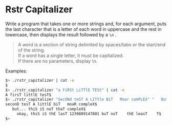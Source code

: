 # Rstr Capitalizer

Write a program that takes one or more strings and, for each argument, puts the last character that is a letter of each word in uppercase and the rest in lowercase, then displays the result followed by a `\n` .

>A word is a section of string delimited by spaces/tabs or the start/end of the string.  
If a word has a single letter, it must be capitalized.  
If there are no parameters, display \n.

Examples:
``` bash
$> ./rstr_capitalizer | cat -e
$
$> ./rstr_capitalizer "a FiRSt LiTTlE TESt" | cat -e
A firsT littlE tesT$
$> ./rstr_capitalizer "SecONd teST A LITtle BiT   Moar comPLEX" "   But... This iS not THAT COMPLEX" "     Okay, this is the last 1239809147801 but not    the least    t" | cat -e
seconD tesT A littlE biT   moaR compleX$
   but... thiS iS noT thaT compleX$
     okay, thiS iS thE lasT 1239809147801 buT noT    thE leasT    T$
$>
```